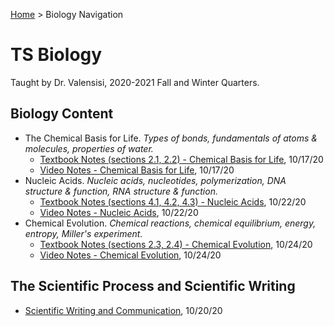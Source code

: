 [Home](https://andre-ye.github.io) > Biology Navigation
# TS Biology
Taught by Dr. Valensisi, 2020-2021 Fall and Winter Quarters.

## Biology Content
- The Chemical Basis for Life. *Types of bonds, fundamentals of atoms & molecules, properties of water.*
  - [Textbook Notes (sections 2.1, 2.2) - Chemical Basis for Life](https://andre-ye.github.io/biology/chemical-basis-for-life-notes), 10/17/20
  - [Video Notes - Chemical Basis for Life](https://andre-ye.github.io/biology/video_chemical_basis_for_life), 10/17/20
- Nucleic Acids. *Nucleic acids, nucleotides, polymerization, DNA structure & function, RNA structure & function.*
  - [Textbook Notes (sections 4.1, 4.2, 4.3) - Nucleic Acids](https://andre-ye.github.io/biology/nucleic-acids/textbook-notes), 10/22/20
  - [Video Notes - Nucleic Acids](https://andre-ye.github.io/biology/nucleic-acids/video-notes), 10/22/20
- Chemical Evolution. *Chemical reactions, chemical equilibrium, energy, entropy, Miller's experiment.*
  - [Textbook Notes (sections 2.3, 2.4) - Chemical Evolution](https://andre-ye.github.io/biology/chemical-evolution/textbook-notes), 10/24/20
  - [Video Notes - Chemical Evolution](https://andre-ye.github.io/biology/chemical-evolution/video-notes), 10/24/20

## The Scientific Process and Scientific Writing
- [Scientific Writing and Communication](https://andre-ye.github.io/biology/scientific-writing-and-communication), 10/20/20
